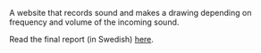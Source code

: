A website that records sound and makes a drawing depending on frequency and volume of the incoming sound. 

Read the final report (in Swedish) [here](Rapport.pdf).
